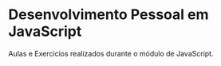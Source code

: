 # Desenvolvimento Pessoal em JavaScript

 Aulas e Exercicios realizados durante o módulo de JavaScript.
